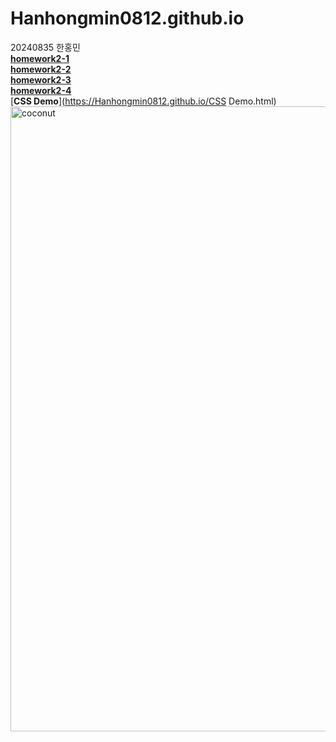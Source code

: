 # Hanhongmin0812.github.io
20240835 한홍민 <br>
[**homework2-1**](https://Hanhongmin0812.github.io/homework2-1.html) <br>
[**homework2-2**](https://Hanhongmin0812.github.io/homework2-2.html) <br>
[**homework2-3**](https://Hanhongmin0812.github.io/homework2-3.html) <br>
[**homework2-4**](https://Hanhongmin0812.github.io/homework2-4.html) <br>
[**CSS Demo**](https://Hanhongmin0812.github.io/CSS Demo.html) <br>
<img src="https://booth.pximg.net/146e3eb5-a5b1-4b0a-af01-366150205446/i/4519725/68f33702-2440-4df4-864a-c47ca04661d1_base_resized.jpg" alt="coconut" width="1000" height="1000">
